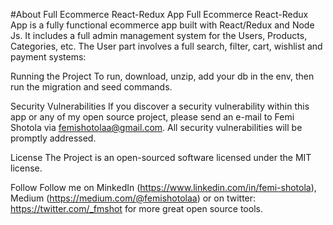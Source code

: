#About Full Ecommerce React-Redux App
Full Ecommerce React-Redux App is a fully functional ecommerce app built with React/Redux and Node Js. It includes a full admin management system for the Users, Products, Categories, etc. The User part involves a full search, filter, cart, wishlist and payment systems:

Running the Project
To run, download, unzip, add your db in the env, then run the migration and seed commands.

Security Vulnerabilities
If you discover a security vulnerability within this app or any of my open source project, please send an e-mail to Femi Shotola via femishotolaa@gmail.com. All security vulnerabilities will be promptly addressed.

License
The Project is an open-sourced software licensed under the MIT license.

Follow
Follow me on MinkedIn (https://www.linkedin.com/in/femi-shotola), Medium (https://medium.com/@femishotolaa) or on twitter: https://twitter.com/_fmshot for more great open source tools.
